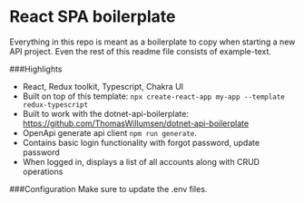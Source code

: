 # React SPA boilerplate
Everything in this repo is meant as a boilerplate to copy when starting a new API project. Even the rest of this readme file consists of example-text.


###Highlights
- React, Redux toolkit, Typescript, Chakra UI
- Built on top of this template: `npx create-react-app my-app --template redux-typescript`
- Built to work with the dotnet-api-boilerplate: https://github.com/ThomasWillumsen/dotnet-api-boilerplate
- OpenApi generate api client `npm run generate`.
- Contains basic login functionality with forgot password, update password
- When logged in, displays a list of all accounts along with CRUD operations

###Configuration
Make sure to update the .env files.